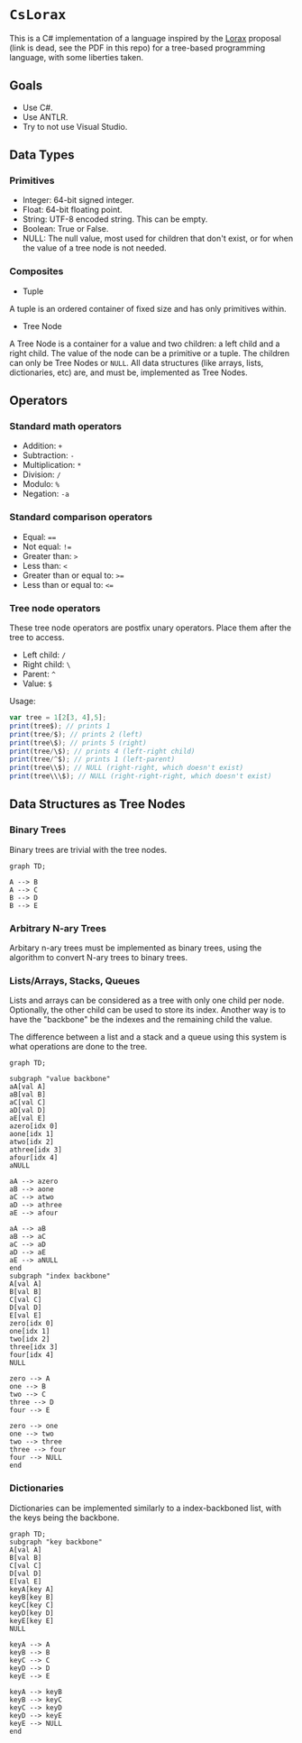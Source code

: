 # `CsLorax`

This is a C# implementation of a language inspired by the [Lorax][1] proposal (link is dead, see the PDF in this repo) for a tree-based programming language, with some liberties taken.

## Goals

* Use C#.
* Use ANTLR.
* Try to not use Visual Studio.

## Data Types

### Primitives

* Integer: 64-bit signed integer.
* Float: 64-bit floating point.
* String: UTF-8 encoded string. This can be empty.
* Boolean: True or False.
* NULL: The null value, most used for children that don't exist, or for when the value of a tree node is not needed.

### Composites

* Tuple

A tuple is an ordered container of fixed size and has only primitives within.

* Tree Node

A Tree Node is a container for a value and two children: a left child and a right child.
The value of the node can be a primitive or a tuple.
The children can only be Tree Nodes or `NULL`.
All data structures (like arrays, lists, dictionaries, etc) are, and must be, implemented as Tree Nodes.

## Operators

### Standard math operators

* Addition: `+`
* Subtraction: `-`
* Multiplication: `*`
* Division: `/`
* Modulo: `%`
* Negation: `-a`
  
### Standard comparison operators

* Equal: `==`
* Not equal: `!=`
* Greater than: `>`
* Less than: `<`
* Greater than or equal to: `>=`
* Less than or equal to: `<=`

### Tree node operators

These tree node operators are postfix unary operators. Place them after the tree to access.

* Left child: `/`
* Right child: `\`
* Parent: `^`
* Value: `$`

Usage:

```js
var tree = 1[2[3, 4],5];
print(tree$); // prints 1
print(tree/$); // prints 2 (left)
print(tree\$); // prints 5 (right)
print(tree/\$); // prints 4 (left-right child)
print(tree/^$); // prints 1 (left-parent)
print(tree\\$); // NULL (right-right, which doesn't exist)
print(tree\\\$); // NULL (right-right-right, which doesn't exist)
```

## Data Structures as Tree Nodes

### Binary Trees

Binary trees are trivial with the tree nodes.

```mermaid
graph TD;

A --> B
A --> C
B --> D
B --> E
```

### Arbitrary N-ary Trees

Arbitary n-ary trees must be implemented as binary trees, using the algorithm to convert N-ary trees to binary trees.

### Lists/Arrays, Stacks, Queues

Lists and arrays can be considered as a tree with only one child per node.
Optionally, the other child can be used to store its index.
Another way is to have the "backbone" be the indexes and the remaining child the value.

The difference between a list and a stack and a queue using this system is what operations are done to the tree.

```mermaid
graph TD;

subgraph "value backbone"
aA[val A]
aB[val B]
aC[val C]
aD[val D]
aE[val E]
azero[idx 0]
aone[idx 1]
atwo[idx 2]
athree[idx 3]
afour[idx 4]
aNULL

aA --> azero
aB --> aone
aC --> atwo
aD --> athree
aE --> afour

aA --> aB
aB --> aC
aC --> aD
aD --> aE
aE --> aNULL
end
subgraph "index backbone"
A[val A]
B[val B]
C[val C]
D[val D]
E[val E]
zero[idx 0]
one[idx 1]
two[idx 2]
three[idx 3]
four[idx 4]
NULL

zero --> A
one --> B
two --> C
three --> D
four --> E

zero --> one
one --> two
two --> three
three --> four
four --> NULL
end
```

### Dictionaries

Dictionaries can be implemented similarly to a index-backboned list, with the keys being the backbone.

```mermaid
graph TD;
subgraph "key backbone"
A[val A]
B[val B]
C[val C]
D[val D]
E[val E]
keyA[key A]
keyB[key B]
keyC[key C]
keyD[key D]
keyE[key E]
NULL

keyA --> A
keyB --> B
keyC --> C
keyD --> D
keyE --> E

keyA --> keyB
keyB --> keyC
keyC --> keyD
keyD --> keyE
keyE --> NULL
end
```

[1]: [http://www.cs.columbia.edu/~sedwards/classes/2013/w4115-fall/proposals/Lorax.pdf]
[2]: [https://docs.rs/antlr-rust/latest/antlr_rust/]
[3]: [https://github.com/sagiegurari/cargo-make]
